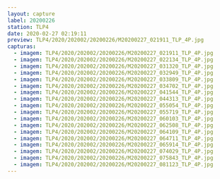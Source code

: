 ```yaml
---
layout: capture
label: 20200226
station: TLP4
date: 2020-02-27 02:19:11
preview: TLP4/2020/202002/20200226/M20200227_021911_TLP_4P.jpg
capturas:
  - imagem: TLP4/2020/202002/20200226/M20200227_021911_TLP_4P.jpg
  - imagem: TLP4/2020/202002/20200226/M20200227_022134_TLP_4P.jpg
  - imagem: TLP4/2020/202002/20200226/M20200227_031320_TLP_4P.jpg
  - imagem: TLP4/2020/202002/20200226/M20200227_032949_TLP_4P.jpg
  - imagem: TLP4/2020/202002/20200226/M20200227_033809_TLP_4P.jpg
  - imagem: TLP4/2020/202002/20200226/M20200227_034702_TLP_4P.jpg
  - imagem: TLP4/2020/202002/20200226/M20200227_041544_TLP_4P.jpg
  - imagem: TLP4/2020/202002/20200226/M20200227_044313_TLP_4P.jpg
  - imagem: TLP4/2020/202002/20200226/M20200227_055054_TLP_4P.jpg
  - imagem: TLP4/2020/202002/20200226/M20200227_055719_TLP_4P.jpg
  - imagem: TLP4/2020/202002/20200226/M20200227_060103_TLP_4P.jpg
  - imagem: TLP4/2020/202002/20200226/M20200227_062508_TLP_4P.jpg
  - imagem: TLP4/2020/202002/20200226/M20200227_064109_TLP_4P.jpg
  - imagem: TLP4/2020/202002/20200226/M20200227_064711_TLP_4P.jpg
  - imagem: TLP4/2020/202002/20200226/M20200227_065914_TLP_4P.jpg
  - imagem: TLP4/2020/202002/20200226/M20200227_074029_TLP_4P.jpg
  - imagem: TLP4/2020/202002/20200226/M20200227_075843_TLP_4P.jpg
  - imagem: TLP4/2020/202002/20200226/M20200227_081123_TLP_4P.jpg
---
```

